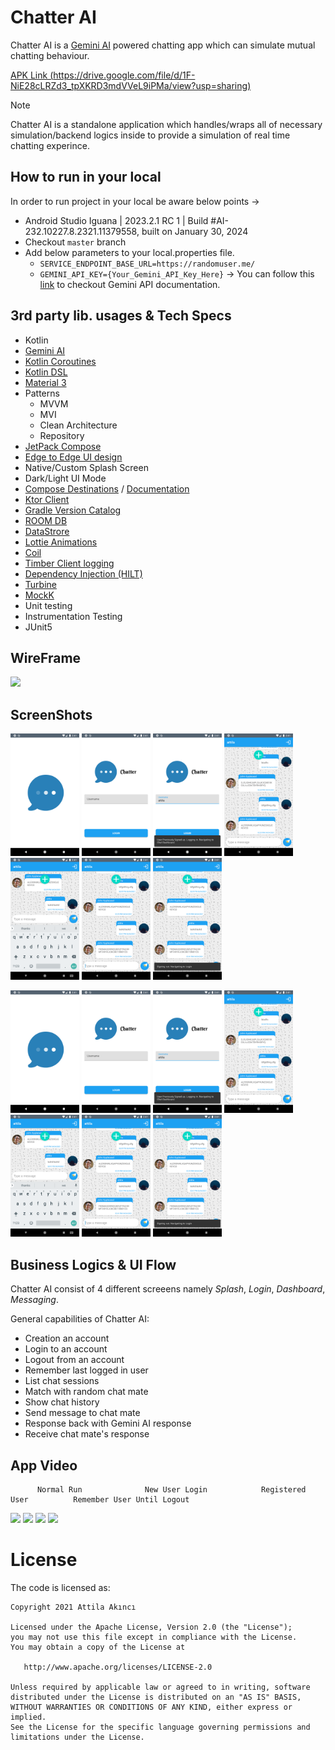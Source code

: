 # Chatter AI
Chatter AI is a [Gemini AI](https://gemini.google.com/app) powered chatting app which can simulate mutual chatting behaviour. 

[APK Link (https://drive.google.com/file/d/1F-NiE28cLRZd3_tpXKRD3mdVVeL9iPMa/view?usp=sharing)](https://drive.google.com/file/d/1F-NiE28cLRZd3_tpXKRD3mdVVeL9iPMa/view?usp=sharing)

> [!NOTE]
> Chatter AI is a standalone application which handles/wraps all of necessary simulation/backend logics inside to provide a simulation of real time chatting experince.


## How to run in your local
In order to run project in your local be aware below points ->
* Android Studio Iguana | 2023.2.1 RC 1 | Build #AI-232.10227.8.2321.11379558, built on January 30, 2024
* Checkout ```master``` branch
* Add below parameters to your local.properties file.
  * ```SERVICE_ENDPOINT_BASE_URL=https://randomuser.me/```
  * ```GEMINI_API_KEY={Your_Gemini_API_Key_Here}``` -> You can follow this [link](https://ai.google.dev/tutorials/android_quickstart) to checkout Gemini API documentation.

## 3rd party lib. usages & Tech Specs
* Kotlin
* [Gemini AI](https://ai.google.dev/tutorials/android_quickstart) 
* [Kotlin Coroutines](https://kotlinlang.org/docs/coroutines-overview.html)
* [Kotlin DSL](https://developer.android.com/build/migrate-to-kotlin-dsl)
* [Material 3](https://m3.material.io/)
* Patterns
    - MVVM
    - MVI
    - Clean Architecture
    - Repository
* [JetPack Compose](https://developer.android.com/jetpack/compose?gclid=Cj0KCQiAjMKqBhCgARIsAPDgWlyVg8bZaasX_bdQfYrAXsuDQ6vD-2SmFcTv34Fb-jLQxgGqPD7UxKgaAso5EALw_wcB&gclsrc=aw.ds)
* [Edge to Edge UI design](https://developer.android.com/jetpack/compose/layouts/insets)
* Native/Custom Splash Screen
* Dark/Light UI Mode
* [Compose Destinations](https://github.com/raamcosta/compose-destinations) / [Documentation](https://composedestinations.rafaelcosta.xyz/)
* [Ktor Client](https://ktor.io/docs/client-supported-platforms.html)
* [Gradle Version Catalog](https://developer.android.com/build/migrate-to-catalogs)
* [ROOM DB](https://developer.android.com/training/data-storage/room)
* [DataStrore](https://developer.android.com/topic/libraries/architecture/datastore)
* [Lottie Animations](https://github.com/airbnb/lottie-android)
* [Coil](https://github.com/coil-kt/coil)
* [Timber Client logging](https://github.com/JakeWharton/timber)
* [Dependency Injection (HILT)](https://developer.android.com/training/dependency-injection/hilt-android)
* [Turbine](https://github.com/cashapp/turbine)
* [MockK](https://mockk.io/)
* Unit testing
* Instrumentation Testing
* JUnit5

## WireFrame
<img src="https://github.com/AttilaAKINCI/ChatterAI/blob/master/images/wireframe.png" width="600">

## ScreenShots

<img src="https://github.com/AttilaAKINCI/Chatter/blob/legacy/images/1.png" width="110">   <img
src="https://github.com/AttilaAKINCI/Chatter/blob/legacy/images/2.png" width="110">   <img
src="https://github.com/AttilaAKINCI/Chatter/blob/legacy/images/3.png" width="110">   <img
src="https://github.com/AttilaAKINCI/Chatter/blob/legacy/images/4.png" width="110">   <img
src="https://github.com/AttilaAKINCI/Chatter/blob/legacy/images/5.png" width="110">   <img
src="https://github.com/AttilaAKINCI/Chatter/blob/legacy/images/6.png" width="110">   <img
src="https://github.com/AttilaAKINCI/Chatter/blob/legacy/images/7.png" width="110">    

<img src="https://github.com/AttilaAKINCI/Chatter/blob/legacy/images/1.png" width="110">   <img
src="https://github.com/AttilaAKINCI/Chatter/blob/legacy/images/2.png" width="110">   <img
src="https://github.com/AttilaAKINCI/Chatter/blob/legacy/images/3.png" width="110">   <img
src="https://github.com/AttilaAKINCI/Chatter/blob/legacy/images/4.png" width="110">   <img
src="https://github.com/AttilaAKINCI/Chatter/blob/legacy/images/5.png" width="110">   <img
src="https://github.com/AttilaAKINCI/Chatter/blob/legacy/images/6.png" width="110">   <img
src="https://github.com/AttilaAKINCI/Chatter/blob/legacy/images/7.png" width="110">   


## Business Logics & UI Flow
Chatter AI consist of 4 different screeens namely *Splash*, *Login*, *Dashboard*, *Messaging*. 

General capabilities of Chatter AI:
* Creation an account
* Login to an account
* Logout from an account
* Remember last logged in user
* List chat sessions
* Match with random chat mate
* Show chat history
* Send message to chat mate
* Response back with Gemini AI response
* Receive chat mate's response


## App Video

          Normal Run              New User Login            Registered User          Remember User Until Logout

<img src="https://user-images.githubusercontent.com/21987335/113508875-1c0b5780-955b-11eb-83e0-6892340584b2.gif" width="200"/>  <img 
src="https://user-images.githubusercontent.com/21987335/113509029-0d717000-955c-11eb-92f0-6f870b9f6bc2.gif" width="200"/> <img 
src="https://user-images.githubusercontent.com/21987335/113509039-1b26f580-955c-11eb-9f41-982ade6b6c5c.gif" width="200"/> <img 
src="https://user-images.githubusercontent.com/21987335/113509052-267a2100-955c-11eb-9a9a-319b5cb684a9.gif" width="200"/>


# License

The code is licensed as:

```
Copyright 2021 Attila Akıncı

Licensed under the Apache License, Version 2.0 (the "License");
you may not use this file except in compliance with the License.
You may obtain a copy of the License at

   http://www.apache.org/licenses/LICENSE-2.0

Unless required by applicable law or agreed to in writing, software
distributed under the License is distributed on an "AS IS" BASIS,
WITHOUT WARRANTIES OR CONDITIONS OF ANY KIND, either express or implied.
See the License for the specific language governing permissions and
limitations under the License.
```
